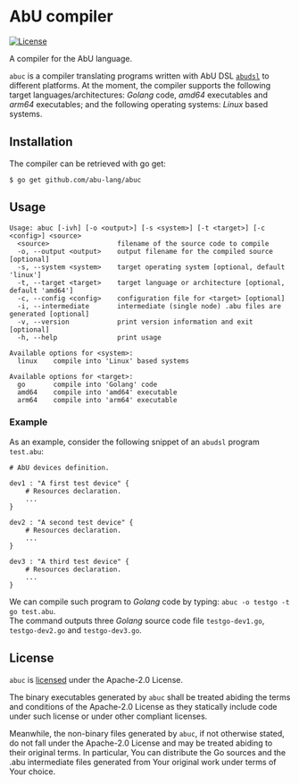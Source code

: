 # AbU compiler

[![License](https://img.shields.io/badge/License-Apache%202.0-blue.svg)](https://github.com/abu-lang/abuc/blob/main/LICENSE)

A compiler for the AbU language.

`abuc` is a compiler translating programs written with AbU DSL [`abudsl`](https://github.com/abu-lang/abudsl) to different platforms. At the moment, the compiler supports the following target languages/architectures: *Golang* code, *amd64* executables and *arm64* executables; and the following operating systems: *Linux* based systems.

## Installation
The compiler can be retrieved with go get:
```
$ go get github.com/abu-lang/abuc
```

## Usage
```
Usage: abuc [-ivh] [-o <output>] [-s <system>] [-t <target>] [-c <config>] <source>
  <source>                 filename of the source code to compile
  -o, --output <output>    output filename for the compiled source [optional]
  -s, --system <system>    target operating system [optional, default 'linux']
  -t, --target <target>    target language or architecture [optional, default 'amd64']
  -c, --config <config>    configuration file for <target> [optional]
  -i, --intermediate       intermediate (single node) .abu files are generated [optional]
  -v, --version            print version information and exit [optional]
  -h, --help               print usage

Available options for <system>:
  linux    compile into 'Linux' based systems 
  
Available options for <target>:
  go       compile into 'Golang' code
  amd64    compile into 'amd64' executable
  arm64    compile into 'arm64' executable
```

### Example

As an example, consider the following snippet of an `abudsl` program `test.abu`:
```
# AbU devices definition.

dev1 : "A first test device" {
    # Resources declaration.
    ...
}

dev2 : "A second test device" {
    # Resources declaration.
    ...
}

dev3 : "A third test device" {
    # Resources declaration.
    ...
}
```
We can compile such program to *Golang* code by typing: `abuc -o testgo -t go test.abu`. <br>
The command outputs three *Golang* source code file `testgo-dev1.go`, `testgo-dev2.go` and `testgo-dev3.go`.

## License
`abuc` is [licensed](https://github.com/abu-lang/abuc/blob/main/LICENSE) under the Apache-2.0 License.

The binary executables generated by `abuc` shall be treated abiding the terms and conditions of the Apache-2.0 License as they statically include code under such license or under other compliant licenses.

Meanwhile, the non-binary files generated by `abuc`, if not otherwise stated, do not fall under the Apache-2.0 License and may be treated abiding to their original terms.
In particular, You can distribute the Go sources and the .abu intermediate files generated from Your original work under terms of Your choice.
